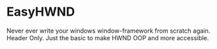 # EasyHWND
Never ever write your windows window-framework from scratch again. Header Only. Just the basic to make HWND OOP and more accessible.
